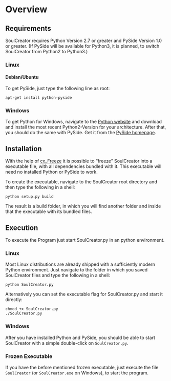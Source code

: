 # Overview


## Requirements

SoulCreator requires Python Version 2.7 or greater and PySide Version 1.0 or greater. (If PySide will be available for Python3, it is planned, to switch SoulCreator from Python2 to Python3.)


### Linux


#### Debian/Ubuntu

To get PySide, just type the following line as root:

	apt-get install python-pyside


### Windows

To get Python for Windows, navigate to the [Python website](http://python.org/download/) and download and install the most recent Python2-Version for your architecture. After that, you should do the same with PySide. Get it from the [PySide homepage](http://developer.qt.nokia.com/wiki/PySide_Binaries_Windows).


## Installation

With the help of [cx_Freeze](http://cx-freeze.sourceforge.net/) it is possible to “freeze” SoulCreator into a executable file, with all dependencies bundled with it. This executable will need no installed Python or PySide to work.

To create the executable, navigate to the SoulCreator root directory and then type the following in a shell:

	python setup.py build

The result is a build folder, in which you will find another folder and inside that the executable with its bundled files.


## Execution

To execute the Program just start SoulCreator.py in an python environment.


### Linux

Most Linux distributions are already shipped with a sufficiently modern Python environment. Just navigate to the folder in which you saved SoulCreator files and type the following in a shell:

	python SoulCreator.py

Alternatively you can set the executable flag for SoulCreator.py and start it directly:

	chmod +x SoulCreator.py
	./SoulCreator.py


### Windows

After you have installed Python and PySide, you should be able to start SoulCreator with a simple double-click on `SoulCreator.py`.


### Frozen Executable

If you have the before mentioned frozen executable, just execute the file `SoulCreator` (or `SoulCreator.exe` on Windows), to start the program.

